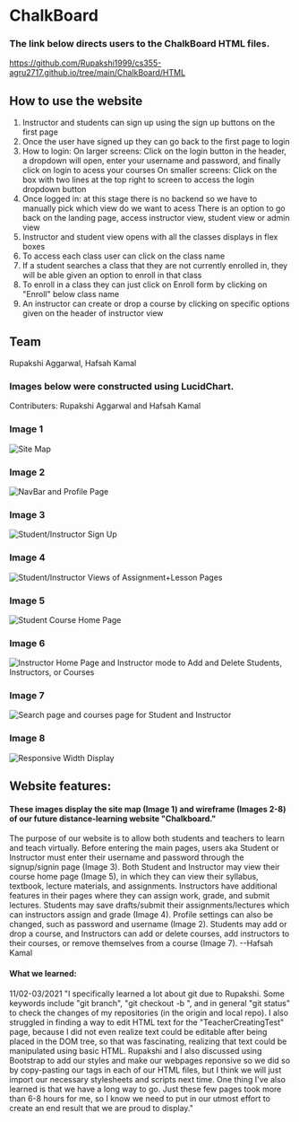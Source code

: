 # ChalkBoard

### The link below directs users to the ChalkBoard HTML files.
https://github.com/Rupakshi1999/cs355-agru2717.github.io/tree/main/ChalkBoard/HTML

## How to use the website
1. Instructor and students can sign up using the sign up buttons on the first page
2. Once the user have signed up they can go back to the first page to login 
3. How to login: 
         On larger screens: Click on the login button in the header, a dropdown will open, enter your username and password, and finally click on login to acess your courses
         On smaller screens: Click on the box with two lines at the top right to screen to access the login dropdown button
4. Once logged in: at this stage there is no backend so we have to manually pick which view do we want to acess
         There is an option to go back on the landing page, access instructor view, student view or admin view
5. Instructor and student view opens with all the classes displays in flex boxes
6. To access each class user can click on the class name
7. If a student searches a class that they are not currently enrolled in, they will be able given an option to enroll in that class
8. To enroll in a class they can just click on Enroll form by clicking on "Enroll" below class name
9. An instructor can create or drop a course by clicking on specific options given on the header of instructor view



## Team
Rupakshi Aggarwal, Hafsah Kamal

### Images below were constructed using LucidChart. 
Contributers: Rupakshi Aggarwal and Hafsah Kamal
### Image 1
![Site Map](Images/Site_map.jpeg)
### Image 2
![NavBar and Profile Page](Images/Website_wireframe.jpeg)
### Image 3
![Student/Instructor Sign Up](Images/Website_wireframe-2.jpeg)
### Image 4
![Student/Instructor Views of Assignment+Lesson Pages](Images/Website_wireframe-3.jpeg)
### Image 5
![Student Course Home Page](Images/Website_wireframe-4.jpeg)
### Image 6
![Instructor Home Page and Instructor mode to Add and Delete Students, Instructors, or Courses](Images/Website_wireframe-5.jpeg)
### Image 7
![Search page and courses page for Student and Instructor](Images/Website_wireframe-6.jpeg)
### Image 8
![Responsive Width Display](Images/Different_screen_sizes.jpeg)
## Website features:

#### These images display the site map (Image 1) and wireframe (Images 2-8) of our future distance-learning website "Chalkboard." 
The purpose of our website is to allow both students and teachers to learn and teach virtually. 
Before entering the main pages, users aka Student or Instructor must enter their username and password through the signup/signin page (Image 3).
Both Student and Instructor may view their course home page (Image 5), in which 
they can view their syllabus, textbook, lecture materials, and assignments.
Instructors have additional features in their pages where they can assign work, 
grade, and submit lectures. Students may save drafts/submit their assignments/lectures
which can instructors assign and grade (Image 4). 
Profile settings can also be changed, such as password and username (Image 2).
Students may add or drop a course, and Instructors can add or delete courses, 
add instructors to their courses, or remove themselves from a course (Image 7). --Hafsah Kamal

#### What we learned:
11/02-03/2021
"I specifically learned a lot about git due to Rupakshi. Some keywords include "git branch", "git checkout -b <name>", and in general "git status" to check the changes of my repositories (in the origin and local repo). I also struggled in finding a way to edit HTML text for the "TeacherCreatingTest" page, because I did not even realize text could be editable after being placed in the DOM tree, so that was fascinating, realizing that text could be manipulated using basic HTML.
  Rupakshi and I also discussed using Bootstrap to add our styles and make our webpages reponsive so we did so by copy-pasting our <head> tags in each of our HTML files, but I think we will just import our necessary stylesheets and scripts next time.
  One thing I've also learned is that we have a long way to go. Just these few pages took more than 6-8 hours for me, so I know we need to put in our utmost effort to create an end result that we are proud to display."
